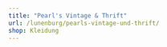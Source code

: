 ```yaml
---
title: "Pearl's Vintage & Thrift"
url: /lunenburg/pearls-vintage-und-thrift/
shop: Kleidung
---
```

